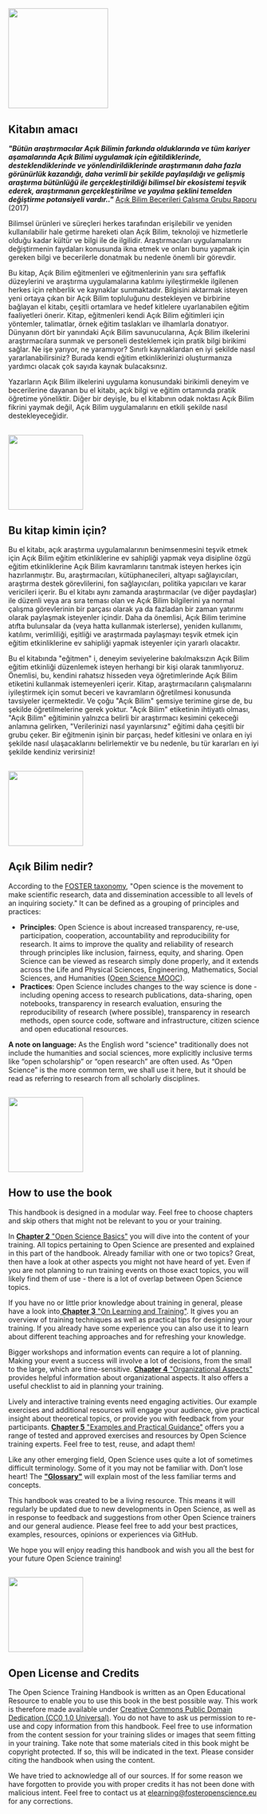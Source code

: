 ## <img src="/Images/Icons/book.png" width="200" height="200" />

## Kitabın amacı 

_**"Bütün araştırmacılar Açık Bilimin farkında olduklarında ve tüm kariyer aşamalarında Açık Bilimi uygulamak için eğitildiklerinde, desteklendiklerinde ve yönlendirildiklerinde araştırmanın daha fazla görünürlük kazandığı, daha verimli bir şekilde paylaşıldığı ve gelişmiş araştırma bütünlüğü ile gerçekleştirildiği bilimsel bir ekosistemi teşvik ederek, araştırmanın gerçekleştirilme ve yayılma şeklini temelden değiştirme potansiyeli vardır.."**_ [Açık Bilim Becerileri Çalışma Grubu Raporu](https://ec.europa.eu/research/openscience/pdf/os_skills_wgreport_final.pdf#view=fit&pagemode=none) \(2017\)

Bilimsel ürünleri ve süreçleri herkes tarafından erişilebilir ve yeniden kullanılabilir hale getirme hareketi olan Açık Bilim, teknoloji ve hizmetlerle olduğu kadar kültür ve bilgi ile de ilgilidir. Araştırmacıları uygulamalarını değiştirmenin faydaları konusunda ikna etmek ve onları bunu yapmak için gereken bilgi ve becerilerle donatmak bu nedenle önemli bir görevdir.

Bu kitap, Açık Bilim eğitmenleri ve eğitmenlerinin yanı sıra şeffaflık düzeylerini ve araştırma uygulamalarına katılımı iyileştirmekle ilgilenen herkes için rehberlik ve kaynaklar sunmaktadır. Bilgisini aktarmak isteyen yeni ortaya çıkan bir Açık Bilim topluluğunu destekleyen ve birbirine bağlayan el kitabı, çeşitli ortamlara ve hedef kitlelere uyarlanabilen eğitim faaliyetleri önerir. Kitap, eğitmenleri kendi Açık Bilim eğitimleri için yöntemler, talimatlar, örnek eğitim taslakları ve ilhamlarla donatıyor. Dünyanın dört bir yanındaki Açık Bilim savunucularına, Açık Bilim ilkelerini araştırmacılara sunmak ve personeli desteklemek için pratik bilgi birikimi sağlar. Ne işe yarıyor, ne yaramıyor? Sınırlı kaynaklardan en iyi şekilde nasıl yararlanabilirsiniz? Burada kendi eğitim etkinliklerinizi oluşturmanıza yardımcı olacak çok sayıda kaynak bulacaksınız.

Yazarların Açık Bilim ilkelerini uygulama konusundaki birikimli deneyim ve becerilerine dayanan bu el kitabı, açık bilgi ve eğitim ortamında pratik öğretime yöneliktir. Diğer bir deyişle, bu el kitabının odak noktası Açık Bilim fikrini yaymak değil, Açık Bilim uygulamalarını en etkili şekilde nasıl destekleyeceğidir.

## <img src="/Images/Icons/gears.png" width="150" height="150" />

## Bu kitap kimin için?

Bu el kitabı, açık araştırma uygulamalarının benimsenmesini teşvik etmek için Açık Bilim eğitim etkinliklerine ev sahipliği yapmak veya disipline özgü eğitim etkinliklerine Açık Bilim kavramlarını tanıtmak isteyen herkes için hazırlanmıştır. Bu, araştırmacıları, kütüphanecileri, altyapı sağlayıcıları, araştırma destek görevlilerini, fon sağlayıcıları, politika yapıcıları ve karar vericileri içerir. Bu el kitabı aynı zamanda araştırmacılar (ve diğer paydaşlar) ile düzenli veya ara sıra teması olan ve Açık Bilim bilgilerini ya normal çalışma görevlerinin bir parçası olarak ya da fazladan bir zaman yatırımı olarak paylaşmak isteyenler içindir. Daha da önemlisi, Açık Bilim terimine atıfta bulunsalar da (veya hatta kullanmak isterlerse), yeniden kullanımı, katılımı, verimliliği, eşitliği ve araştırmada paylaşmayı teşvik etmek için eğitim etkinliklerine ev sahipliği yapmak isteyenler için yararlı olacaktır.

Bu el kitabında "eğitmen" i, deneyim seviyelerine bakılmaksızın Açık Bilim eğitim etkinliği düzenlemek isteyen herhangi bir kişi olarak tanımlıyoruz. Önemlisi, bu, kendini rahatsız hisseden veya öğretimlerinde Açık Bilim etiketini kullanmak istemeyenleri içerir. Kitap, araştırmacıların çalışmalarını iyileştirmek için somut beceri ve kavramların öğretilmesi konusunda tavsiyeler içermektedir. Ve çoğu "Açık Bilim" şemsiye terimine girse de, bu şekilde öğretilmelerine gerek yoktur. "Açık Bilim" etiketinin ihtiyatlı olması, "Açık Bilim" eğitiminin yalnızca belirli bir araştırmacı kesimini çekeceği anlamına gelirken, "Verilerinizi nasıl yayınlarsınız" eğitimi daha çeşitli bir grubu çeker. Bir eğitmenin işinin bir parçası, hedef kitlesini ve onlara en iyi şekilde nasıl ulaşacaklarını belirlemektir ve bu nedenle, bu tür kararları en iyi şekilde kendiniz verirsiniz!

## <img src="/Images/Icons/questions.png" width="150" height="150" />

## Açık Bilim nedir?

According to the [FOSTER taxonomy](https://www.fosteropenscience.eu/taxonomy/term/7), "Open science is the movement to make scientific research, data and dissemination accessible to all levels of an inquiring society."  It can be defined as a grouping of principles and practices:

* **Principles**: Open Science is about increased transparency, re-use, participation, cooperation, accountability and reproducibility for research. It aims to improve the quality and reliability of research through principles like inclusion, fairness, equity, and sharing. Open Science can be viewed as research simply done properly, and it extends across the Life and Physical Sciences, Engineering, Mathematics, Social Sciences, and Humanities \([Open Science MOOC](https://opensciencemooc.eu/)\).
* **Practices**: Open Science includes changes to the way science is done - including opening access to research publications, data-sharing, open notebooks, transparency in research evaluation, ensuring the reproducibility of research \(where possible\), transparency in research methods, open source code, software and infrastructure, citizen science and open educational resources.  

**A note on language:** As the English word "science" traditionally does not include the humanities and social sciences, more explicitly inclusive terms like “open scholarship” or “open research” are often used. As “Open Science” is the more common term, we shall use it here, but it should be read as referring to research from all scholarly disciplines.

## <img src="/Images/Icons/arrow.png" width="150" height="150" />

## How to use the book

This handbook is designed in a modular way. Feel free to choose chapters and skip others that might not be relevant to you or your training.

In [__Chapter 2__ "Open Science Basics"](https://github.com/Open-Science-Training-Handbook/Open-Science-Training-Handbook_EN/tree/master/02OpenScienceBasics) you will dive into the content of your training. All topics pertaining to Open Science are presented and explained in this part of the handbook. Already familiar with one or two topics? Great, then have a look at other aspects you might not have heard of yet. Even if you are not planning to run training events on those exact topics, you will likely find them of use - there is a lot of overlap between Open Science topics.  

If you have no or little prior knowledge about training in general, please have a look into[ __Chapter 3__ "On Learning and Training"](https://github.com/Open-Science-Training-Handbook/Open-Science-Training-Handbook_EN/tree/master/03OnLearningAndTraining). It gives you an overview of training techniques as well as practical tips for designing your training. If you already have some experience you can also use it to learn about different teaching approaches and for refreshing your knowledge.  

Bigger workshops and information events can require a lot of planning. Making your event a success will involve a lot of decisions, from the small to the large, which are time-sensitive. [__Chapter 4__ "Organizational Aspects"](https://github.com/Open-Science-Training-Handbook/Open-Science-Training-Handbook_EN/tree/master/04OrganizationalAspects) provides helpful information about organizational aspects. It also offers a useful checklist to aid in planning your training.  

Lively and interactive training events need engaging activities. Our example exercises and additional resources will engage your audience, give practical insight about theoretical topics, or provide you with feedback from your participants. [__Chapter 5__ "Examples and Practical Guidance"](https://github.com/Open-Science-Training-Handbook/Open-Science-Training-Handbook_EN/tree/master/05ExamplesAndPracticalGuidance) offers you a range of tested and approved exercises and resources by Open Science training experts. Feel free to test, reuse, and adapt them!  

Like any other emerging field, Open Science uses quite a lot of sometimes difficult terminology. Some of it you may not be familiar with. Don’t lose heart! The [__"Glossary"__](https://github.com/Open-Science-Training-Handbook/Open-Science-Training-Handbook_EN/tree/master/06Glossary) will explain most of the less familiar terms and concepts.  

This handbook was created to be a living resource. This means it will regularly be updated due to new developments in Open Science, as well as in response to feedback and suggestions from other Open Science trainers and our general audience. Please feel free to add your best practices, examples, resources, opinions or experiences via GitHub.  

We hope you will enjoy reading this handbook and wish you all the best for your future Open Science training!

## <img src="/Images/Icons/open_licenses.png" width="150" height="150" />

## Open License and Credits

The Open Science Training Handbook is written as an Open Educational Resource to enable you to use this book in the best possible way. This work is therefore made available under [Creative Commons Public Domain Dedication \(CC0 1.0 Universal\)](https://creativecommons.org/publicdomain/zero/1.0/). You do not have to ask us permission to re-use and copy information from this handbook. Feel free to use information from the content session for your training slides or images that seem fitting in your training. Take note that some materials cited in this book might be copyright protected. If so, this will be indicated in the text. Please consider citing the handbook when using the content.  

We have tried to acknowledge all of our sources. If for some reason we have forgotten to provide you with proper credits it has not been done with malicious intent. Feel free to contact us at [elearning@fosteropenscience.eu](mailto:elearning@fosteropenscience.eu) for any corrections.

